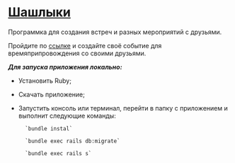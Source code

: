  [Шашлыки](shashlick.herokuapp.com/)
=

Программка для создания встреч и разных мероприятий с друзьями.

Пройдите по [ссылке](shashlick.herokuapp.com/) и создайте своё событие для времяприпровождения со своими друзьями.

***Для запуска приложения локально:***

* Установить Ruby;

* Скачать приложение;

* Запустить консоль или терминал, перейти в папку с приложением и выполнит следующие команды:

        `bundle instal`
        
        `bundle exec rails db:migrate`
        
        `bundle exec rails s`
